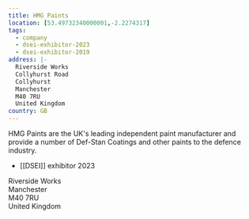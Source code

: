 ```yaml
---
title: HMG Paints
location: [53.49732340000001,-2.2274317]
tags:
  - company
  - dsei-exhibitor-2023
  - dsei-exhibitor-2019
address: |-
  Riverside Works
  Collyhurst Road
  Collyhurst
  Manchester
  M40 7RU
  United Kingdom
country: GB
---
```


HMG Paints are the UK's leading independent paint manufacturer and provide a number of Def-Stan Coatings and other paints to the defence industry.

- [[DSEI]] exhibitor 2023

Riverside Works  
Manchester  
M40 7RU  
United Kingdom

